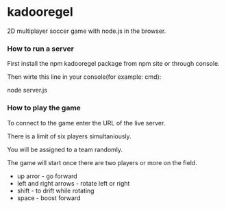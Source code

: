 # kadooregel
2D multiplayer soccer game with node.js in the browser.

### How to run a server

First install the npm kadooregel package from npm site or through console.

Then wirte this line in your console(for example: cmd):

node server.js

### How to play the game

To connect to the game enter the URL of the live server.

There is a limit of six players simultaniously.

You will be assigned to a team randomly.

The game will start once there are two players or more on the field.

* up arror - go forward
* left and right arrows - rotate left or right
* shift - to drift while rotating
* space - boost forward
